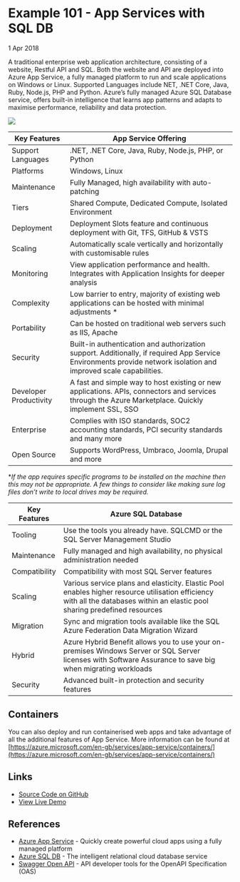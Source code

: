 # Example 101 - App Services with SQL DB
1 Apr 2018

A traditional enterprise web application architecture, consisting of a website, Restful API and SQL. Both the website and API are deployed into Azure App Service, a fully managed platform to run and scale applications on Windows or Linux. Supported Languages include NET, .NET Core, Java, Ruby, Node.js, PHP and Python. Azure’s fully managed Azure SQL Database service, offers built-in intelligence that learns app patterns and adapts to maximise performance, reliability and data protection.

![](http://www.azurelists.com/images/architecture101.png)


Key Features | App Service Offering	
-- | --	
Support Languages | .NET, .NET Core, Java, Ruby, Node.js, PHP, or Python	
Platforms |	Windows, Linux
Maintenance | Fully Managed, high availability with auto-patching	
Tiers |	Shared Compute, Dedicated Compute, Isolated Environment	
Deployment |	Deployment Slots feature and continuous deployment with Git, TFS, GitHub & VSTS		
Scaling |	Automatically scale vertically and horizontally with customisable rules
Monitoring | View application performance and health. Integrates with Application Insights for deeper analysis
Complexity | Low barrier to entry, majority of existing web applications can be hosted with minimal adjustments * 
Portability | Can be hosted on traditional web servers such as IIS, Apache	
Security | Built-in authentication and authorization support. Additionally, if required App Service Environments provide network isolation and improved scale capabilities.
Developer Productivity | A fast and simple way to host existing or new applications. APIs, connectors and services through the Azure Marketplace. Quickly implement SSL, SSO
Enterprise | Complies with ISO standards, SOC2 accounting standards, PCI security standards and many more
Open Source | Supports WordPress, Umbraco, Joomla, Drupal and more


**If the app requires specific programs to be installed on the machine then this may not be appropriate. A few things to consider like making sure log files don’t write to local drives may be required.*

Key Features | Azure SQL Database
-- | --	
Tooling | Use the tools you already have. SQLCMD or the SQL Server Management Studio
Maintenance | Fully managed and high availability, no physical administration needed
Compatibility | Compatibility with most SQL Server features 
Scaling | Various service plans and elasticity. Elastic Pool enables higher resource utilisation efficiency with all the databases within an elastic pool sharing predefined resources 
Migration | Sync and migration tools available like the SQL Azure Federation Data Migration Wizard
Hybrid | Azure Hybrid Benefit allows you to use your on-premises Windows Server or SQL Server licenses with Software Assurance to save big when migrating workloads
Security | Advanced built-in protection and security features


## Containers				
You can also deploy and run containerised web apps and take advantage of all the additional features of App Service. More information can be found at [https://azure.microsoft.com/en-gb/services/app-service/containers/](https://azure.microsoft.com/en-gb/services/app-service/containers/)	

## Links

*   [Source Code on GitHub](https://github.com/AzureDemos/AzureLists/)
*   [View Live Demo](#)


## References

*   [Azure App Service](https://azure.microsoft.com/en-gb/services/app-service/) - Quickly create powerful cloud apps using a fully managed platform
*   [Azure SQL DB](https://azure.microsoft.com/en-gb/services/sql-database/) - The intelligent relational cloud database service
*   [Swagger Open API](https://swagger.io/) - API developer tools for the OpenAPI Specification (OAS)
